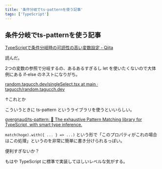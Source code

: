 ```yaml
---
title: '条件分岐でts-patternを使う記事'
tags: ['TypeScript']
---
```


## 条件分岐でts-patternを使う記事

[TypeScriptで条件分岐時の可読性の高い変数設定 \- Qiita](https://qiita.com/ryuseiyarou/items/3d8b6a12c078027d47c2)

読んだ。

2つの変数の参照で分岐するの、あるあるすぎるし let を使いたくないので大体例にある if-else のネストになりがち。

[random\.tagucch\.dev/singleSelect\.tsx at main · tagucch/random\.tagucch\.dev](https://github.com/tagucch/random.tagucch.dev/blob/main/components/singleSelect.tsx#L29-L48)

↑これとか

こういうときに ts-pattern というライブラリを使うといいらしい。

[gvergnaud/ts\-pattern: 🎨 The exhaustive Pattern Matching library for TypeScript, with smart type inference\.](https://github.com/gvergnaud/ts-pattern)

`match(hoge).with({ ... } => ...)` という形で「このプロパティがこれの場合はこの処理」というのを非常に簡単に書き分けられるっぽい。

便利すぎないか？

もはや TypeScript に標準で実装してほしいレベルな気がする。
